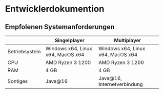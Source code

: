 # Entwicklerdokumention

## Empfolenen Systemanforderungen

|               | Singelplayer                      | Multiplayer                       |
| ------------- | --------------------------------- | --------------------------------- |
| Betriebsystem | Windows x64, Linux x64, MacOS x64 | Windows x64, Linux x64, MacOS x64 |
| CPU           | AMD Ryzen 3 1200                  | AMD Ryzen 3 1200                  |
| RAM           | 4 GB                              | 4 GB                              |
| Sontiges      | Java@16                           | Java@16, Internetverbindung       |
